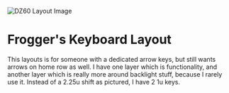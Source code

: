 ![DZ60 Layout Image](https://i.redd.it/aa4usjtk5j701.jpg)

# Frogger's Keyboard Layout

This layouts is for someone with a dedicated arrow keys, but still wants arrows on home row as well.  I have one layer which is functionality, and another layer
which is really more around backlight stuff, because I rarely use it. Instead of a 2.25u shift as pictured, I have 2 1u keys.
